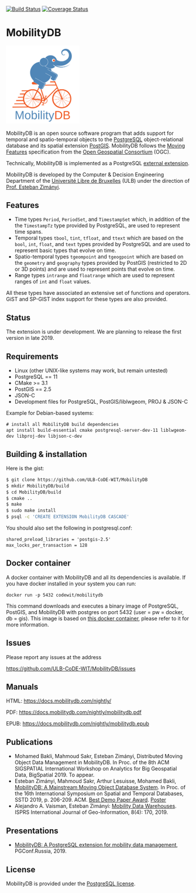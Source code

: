 [![Build Status](https://travis-ci.com/ULB-CoDE-WIT/MobilityDB.svg?branch=master)](https://travis-ci.com/ULB-CoDE-WIT/MobilityDB) [![Coverage Status](https://coveralls.io/repos/github/ULB-CoDE-WIT/MobilityDB/badge.svg)](https://coveralls.io/github/ULB-CoDE-WIT/MobilityDB)

MobilityDB
=======

<img src="doc/images/mobilitydb-logo.svg" width="200" alt="MobilityDB Logo" />

MobilityDB is an open source software program that adds support for temporal and spatio-temporal objects to the [PostgreSQL](https://www.postgresql.org/) object-relational database and its spatial extension [PostGIS](http://postgis.net/). MobilityDB follows the [Moving Features](https://www.opengeospatial.org/standards/movingfeatures) specification from the [Open Geospatial Consortium](https://www.opengeospatial.org/) (OGC).

Technically, MobilityDB is implemented as a PostgreSQL [external extension](https://www.postgresql.org/docs/current/static/external-extensions.html).

MobilityDB is developed by the Computer & Decision Engineering Department of the [Université Libre de Bruxelles](https://www.ulb.be/) (ULB) under the direction of [Prof. Esteban Zimányi](http://cs.ulb.ac.be/members/esteban/).


Features
--------

* Time types `Period`, `PeriodSet`, and `TimestampSet` which, in addition of the the `TimestampTz` type provided by PostgreSQL,  are used to represent time spans.
* Temporal types `tbool`, `tint`, `tfloat`, and `ttext` which are based on the `bool`, `int`, `float`, and `text` types provided by PostgreSQL and are used to represent basic types that evolve on time.
* Spatio-temporal types `tgeompoint` and `tgeogpoint` which are based on the `geometry` and `geography` types provided by PostGIS (restricted to 2D or 3D points) and are used to represent points that evolve on time.
* Range types `intrange` and `floatrange` which are used to represent ranges of `int` and `float` values.

All these types have associated an extensive set of functions and operators. GiST and SP-GIST index support for these types are also provided.

Status
------
The extension is under development. We are planning to release the first version in late 2019.

Requirements
------------
 - Linux (other UNIX-like systems may work, but remain untested)
 - PostgreSQL == 11
 - CMake >= 3.1
 - PostGIS == 2.5
 - JSON-C
 - Development files for PostgreSQL, PostGIS/liblwgeom, PROJ & JSON-C

Example for Debian-based systems:
```
# install all MobilityDB build dependencies
apt install build-essential cmake postgresql-server-dev-11 liblwgeom-dev libproj-dev libjson-c-dev
```

Building & installation
-----------------------
Here is the gist:
```bash
$ git clone https://github.com/ULB-CoDE-WIT/MobilityDB
$ mkdir MobilityDB/build
$ cd MobilityDB/build
$ cmake ..
$ make
$ sudo make install
$ psql -c 'CREATE EXTENSION MobilityDB CASCADE'
```

You should also set the following in postgresql.conf:
```
shared_preload_libraries = 'postgis-2.5'
max_locks_per_transaction = 128
```

Docker container
-----------------

A docker container with MobilityDB and all its dependencies is available. If you have docker installed in your system you can run:
```
docker run -p 5432 codewit/mobilitydb
```

This command downloads and executes a binary image of PostgreSQL, PostGIS, and MobilityDB with postgres on port 5432 (user = pw = docker, db = gis). This image is based on [this docker container](https://github.com/kartoza/docker-postgis/), please refer to it for more information.

Issues
------

Please report any issues at the address 

https://github.com/ULB-CoDE-WIT/MobilityDB/issues

Manuals
-------

HTML: https://docs.mobilitydb.com/nightly/

PDF: https://docs.mobilitydb.com/nightly/mobilitydb.pdf

EPUB: https://docs.mobilitydb.com/nightly/mobilitydb.epub


Publications
------------
* Mohamed Bakli, Mahmoud Sakr, Esteban Zimányi, Distributed Moving Object Data Management in MobilityDB. In Proc. of the 8th ACM SIGSPATIAL International Workshop on Analytics for Big Geospatial Data, BigSpatial 2019. To appear.
* Esteban Zimányi, Mahmoud Sakr, Arthur Lesuisse, Mohamed Bakli, [MobilityDB: A Mainstream Moving Object Database System](https://dl.acm.org/citation.cfm?id=3340991). In Proc. of the 16th International Symposium on Spatial and Temporal Databases, SSTD 2019, p. 206-209. ACM. [Best Demo Paper Award](https://docs.mobilitydb.com/pub/MobilityDB_SSTD_Poster_BDPA.pdf). [Poster](https://docs.mobilitydb.com/pub/MobilityDB_SSTD_Poster.pdf)
* Alejandro A. Vaisman, Esteban Zimányi:
[Mobility Data Warehouses](https://www.mdpi.com/2220-9964/8/4/170). ISPRS International Journal of Geo-Information, 8(4): 170, 2019.

Presentations
------------
* [MobilityDB: A PostgreSQL extension for mobility data management](https://pgconf.ru/en/2019/242944), PGConf.Russia, 2019.


License
-------
MobilityDB is provided under the [PostgreSQL license](https://www.postgresql.org/about/licence/).

